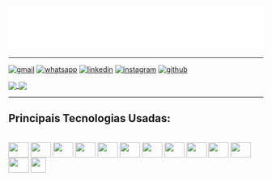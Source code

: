 ![hello](https://github.com/Romulo-HFG/Romulo-HFG/blob/main/hello.svg)

---

[![gmail](https://img.shields.io/badge/Gmail-D14836?style=for-the-badge&logo=gmail&logoColor=white)](rhfg2021@hotmail.com)
[![whatsapp](https://img.shields.io/badge/WhatsApp-25D366?style=for-the-badge&logo=whatsapp&logoColor=white)](https://wa.me/5524993164753)
[![linkedin](https://img.shields.io/badge/LinkedIn-0077B5?style=for-the-badge&logo=linkedin&logoColor=white)](https://www.linkedin.com/in/r%C3%B4mulo-henrique-ferreira-gon%C3%A7alves-255b31298?utm_source=share&utm_campaign=share_via&utm_content=profile&utm_medium=android_app)
[![instagram](https://img.shields.io/badge/Instagram-E4405F?style=for-the-badge&logo=instagram&logoColor=white)](https://www.instagram.com/romulo_hfg/)
[![github](https://img.shields.io/badge/GitHub-100000?style=for-the-badge&logo=github&logoColor=white)](https://github.com/Romulo-HFG)

<div>
   <a href="https://github.com/RomuloHFG/github-readme-stats">
  <img align="center" height=400 align="center" src="https://github-readme-stats.vercel.app/api?username=RomuloHFG&theme=radical" />
</a>
<a href="https://github.com/RomuloHFG/convoychat">
  <img align="center" height=550 align="center" src="https://github-readme-stats.vercel.app/api/top-langs?username=RomuloHFG&layout=compact&theme=radical&langs_count=8&card_width=320" />
</a>
</div>

---
## Principais Tecnologias Usadas:
<div style="display: inlline_block" ><br>
<img align="center" height="30" width="40" src="https://cdn.jsdelivr.net/gh/devicons/devicon/icons/javascript/javascript-original.svg" />
   
<img align="center" height="30" width="40" src="https://cdn.jsdelivr.net/gh/devicons/devicon/icons/typescript/typescript-original.svg" />
          
<img align="center" height="30" width="40" src="https://cdn.jsdelivr.net/gh/devicons/devicon/icons/html5/html5-original.svg" />
          
<img align="center" height="30" width="40" src="https://cdn.jsdelivr.net/gh/devicons/devicon/icons/css3/css3-original.svg" />
          
<img align="center" height="30" width="40" src="https://cdn.jsdelivr.net/gh/devicons/devicon/icons/java/java-original.svg" />
          
<img align="center" height="30" width="40" src="https://cdn.jsdelivr.net/gh/devicons/devicon/icons/nodejs/nodejs-original.svg" />
          
<img align="center" height="30" width="40" src="https://cdn.jsdelivr.net/gh/devicons/devicon/icons/react/react-original.svg" />
          
<img align="center" height="30" width="40" src="https://cdn.jsdelivr.net/gh/devicons/devicon/icons/visualstudio/visualstudio-plain.svg" />
                 
<img align="center" height="30" width="40" src="https://cdn.jsdelivr.net/gh/devicons/devicon/icons/bootstrap/bootstrap-original.svg" />
            
<img align="center" height="30" width="40" src="https://cdn.jsdelivr.net/gh/devicons/devicon/icons/rect/rect-original.svg" />


<img align="center" height="30" width="40" src="https://cdn.jsdelivr.net/gh/devicons/devicon@latest/icons/photoshop/photoshop-original.svg" />
          

<img align="center" height="30" width="40" src="https://cdn.jsdelivr.net/gh/devicons/devicon/icons/git/git-original.svg" />

<img align="center" height="30" width="30" src="https://github.com/Romulo-HFG/Romulo-HFG/assets/157440587/daec7049-a876-428b-a4b7-3b9b0ed57b04" />

          
         

          
          

          
          
          
          
  
</div>
